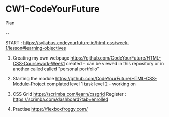 # CW1-CodeYourFuture
 Plan 
 
 --
 
 START : https://syllabus.codeyourfuture.io/html-css/week-1/lesson#learning-objectives


1) Creating my own webpage
https://github.com/CodeYourFuture/HTML-CSS-Coursework-Week1
created - can be viewed in this repository or in another called called "personal portfolio"

2) Starting the module
https://github.com/CodeYourFuture/HTML-CSS-Module-Project
complated level 1 task
level 2 - working on

3) CSS Grid
https://scrimba.com/learn/cssgrid
Register : https://scrimba.com/dashboard?tab=enrolled

4) Practise
https://flexboxfroggy.com/
